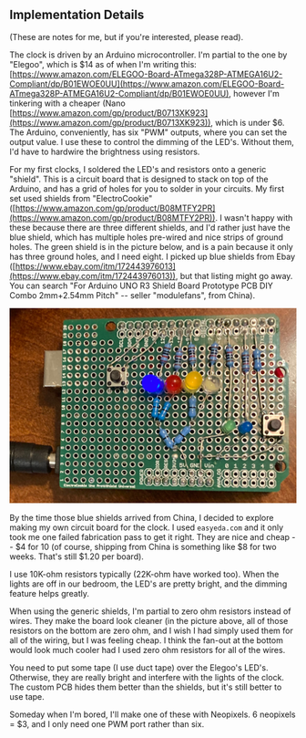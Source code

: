 ## Implementation Details

(These are notes for me, but if you're interested, please read).

The clock is driven by an Arduino microcontroller.  I'm partial to the one by "Elegoo", which is $14
as of when I'm writing this:
[https://www.amazon.com/ELEGOO-Board-ATmega328P-ATMEGA16U2-Compliant/dp/B01EWOE0UU](https://www.amazon.com/ELEGOO-Board-ATmega328P-ATMEGA16U2-Compliant/dp/B01EWOE0UU), however I'm tinkering with a cheaper (Nano [https://www.amazon.com/gp/product/B0713XK923](https://www.amazon.com/gp/product/B0713XK923)), which is under $6.
The Arduino, conveniently, has six "PWM" outputs, where you can set the output value.
I use these to control the dimming of the LED's.  Without them, I'd have to hardwire the
brightness using resistors.

For my first clocks, I 
soldered the LED's and resistors onto a generic "shield".  This is a circuit board that is
designed to stack on top of the Arduino, and has a grid of holes for you to solder in your circuits.
My first set used shields from
"ElectroCookie" ([https://www.amazon.com/gp/product/B08MTFY2PR](https://www.amazon.com/gp/product/B08MTFY2PR)).
I wasn't happy with these because there are three different
shields, and I'd rather just have the blue shield, which has multiple holes pre-wired and nice
strips of ground holes.  The green shield is in the picture below, and is a pain because it
only has three ground holes, and I need eight.
I picked up blue shields from Ebay ([https://www.ebay.com/itm/172443976013](https://www.ebay.com/itm/172443976013)), but that listing might go away.  You can search "For Arduino UNO R3 Shield Board Prototype PCB DIY Combo 2mm+2.54mm Pitch" -- seller "modulefans", from China).

![](clock.jpg)

By the time those blue shields arrived from China, I decided to explore making my own circuit
board for the clock.  I used `easyeda.com` and it only took me one failed fabrication
pass to get it right.  They are nice and cheap -- $4 for 10 (of course, shipping from China is
something like $8 for two weeks.  That's still $1.20 per board).

I use 10K-ohm resistors typically (22K-ohm have worked too).  When the lights are off in our
bedroom, the LED's are pretty bright, and the dimming feature helps greatly.

When using the generic shields, I'm partial to zero ohm resistors instead of wires.
They make the board look cleaner
(in the picture above, all of those resistors on the bottom are zero ohm, and I wish I
had simply used them for all of the wiring, but I was feeling cheap.  I think the
fan-out at the bottom would look much cooler had I used zero ohm resistors for all of 
the wires. 

You need to put some tape (I use duct tape) over the Elegoo's LED's.
Otherwise, they are really bright and interfere with the lights of the clock.
The custom PCB hides them better than the shields, but it's still better to use tape.

Someday when I'm bored, I'll make one of these with Neopixels.  6 neopixels = $3, and
I only need one PWM port rather than six.
